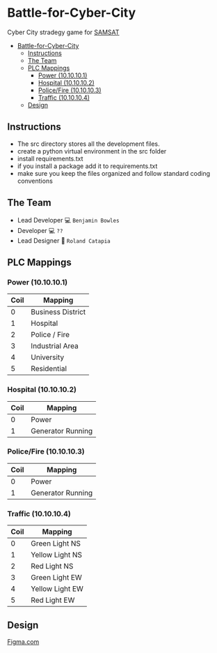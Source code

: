 # Battle-for-Cyber-City

Cyber City stradegy game for [SAMSAT](https://www.samsat.org/)

- [Battle-for-Cyber-City](#battle-for-cyber-city)
  - [Instructions](#instructions)
  - [The Team](#the-team)
  - [PLC Mappings](#plc-mappings)
    - [Power (10.10.10.1)](#power-1010101)
    - [Hospital (10.10.10.2)](#hospital-1010102)
    - [Police/Fire (10.10.10.3)](#policefire-1010103)
    - [Traffic (10.10.10.4)](#traffic-1010104)
  - [Design](#design)
  
## Instructions

* The src directory stores all the development files.
* create a python virtual environment in the src folder
* install requirements.txt
* if you install a package add it to requirements.txt
* make sure you keep the files organized and follow standard coding conventions

## The Team

* Lead Developer 💻 `Benjamin Bowles`
* Developer 💻 `??`
* Lead Designer 🎨 `Roland Catapia`

## PLC Mappings

### Power (10.10.10.1)
| Coil | Mapping           |
| ---- | ----------------- |
| 0    | Business District |
| 1    | Hospital          |
| 2    | Police / Fire     |
| 3    | Industrial Area   |
| 4    | University        |
| 5    | Residential       |

### Hospital (10.10.10.2)

| Coil | Mapping           |
| ---- | ----------------- |
| 0    | Power             |
| 1    | Generator Running |

### Police/Fire (10.10.10.3)

| Coil | Mapping           |
| ---- | ----------------- |
| 0    | Power             |
| 1    | Generator Running |

### Traffic (10.10.10.4)

| Coil | Mapping         |
| ---- | --------------- |
| 0    | Green Light NS  |
| 1    | Yellow Light NS |
| 2    | Red Light NS    |
| 3    | Green Light EW  |
| 4    | Yellow Light EW |
| 5    | Red Light EW    |

## Design
[Figma.com](https://www.figma.com/file/mn40OqTiIRspf0wprOv92w/Cyber-City-Range?node-id=0%3A1&t=ArfQfiEURLy880xD-1)

